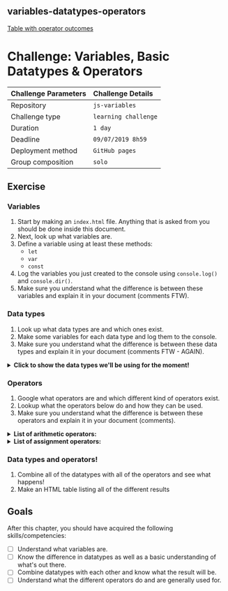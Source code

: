 ## variables-datatypes-operators

[Table with operator outcomes](https://benduwe.github.io/variables-datatypes-operators/)  
  
# Challenge: Variables, Basic Datatypes & Operators

|Challenge Parameters  |Challenge Details              |
|:---------------------|:------------------------------|
|Repository            |`js-variables`                 |
|Challenge type        |`learning challenge`           |
|Duration              |`1 day`                        |
|Deadline              |`09/07/2019 8h59`              |
|Deployment method     |`GitHub pages`                 |
|Group composition     |`solo`                         |


## Exercise

### Variables

1. Start by making an `index.html` file. Anything that is asked from you should be done inside this document.
1. Next, look up what variables are.
1. Define a variable using at least these methods:
    * `let`
    * `var`
    * `const`
1. Log the variables you just created to the console using `console.log()` and `console.dir()`.
1. Make sure you understand what the difference is between these variables and explain it in your document (comments FTW).

### Data types

1. Look up what data types are and which ones exist.
1. Make some variables for each data type and log them to the console.
1. Make sure you understand what the difference is between these data types and explain it in your document (comments FTW - AGAIN).

<details>
<summary><strong>Click to show the data types we'll be using for the moment!</strong></summary>

* number
* string
* boolean
* array
</details>  



### Operators

1. Google what operators are and which different kind of operators exist.
1. Lookup what the operators below do and how they can be used.
1. Make sure you understand what the difference is between these operators and explain it in your document (comments).

<details>
<summary><strong>List of arithmetic operators: </strong></summary>

* `+`
* `-`
* `*`
* `/`
* `%`
* `++`
* `--`
</details>  

<details>
<summary><strong>List of assignment operators: </strong></summary>

* `+=`
* `-=`
* `*=`
* `/=`
* the rest you can look up online...
</details>  

### Data types and operators!

1. Combine all of the datatypes with all of the operators and see what happens!
1. Make an HTML table listing all of the different results


## Goals

After this chapter, you should have acquired the following skills/competencies:

- [ ] Understand what variables are.
- [ ] Know the difference in datatypes as well as a basic understanding of what's out there.
- [ ] Combine datatypes with each other and know what the result will be.
- [ ] Understand what the different operators do and are generally used for.
